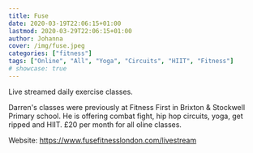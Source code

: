 ```yaml
---
title: Fuse
date: 2020-03-19T22:06:15+01:00
lastmod: 2020-03-29T22:06:15+01:00
author: Johanna
cover: /img/fuse.jpeg
categories: ["fitness"]
tags: ["Online", "All", "Yoga", "Circuits", "HIIT", "Fitness"]
# showcase: true
---
```


Live streamed daily exercise classes.

<!--more-->

Darren's classes were previously at Fitness First in Brixton & Stockwell Primary school. He is offering combat fight, hip hop circuits, yoga, get ripped and HIIT.  £20 per month for all oline classes.

Website: <https://www.fusefitnesslondon.com/livestream>

